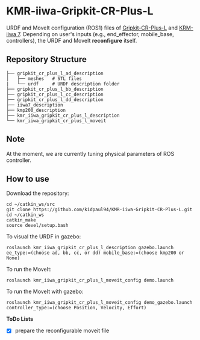 # KMR-iiwa-Gripkit-CR-Plus-L
URDF and MoveIt configuration (ROS1) files of [Gripkit-CR-Plus-L](https://weiss-robotics.com/gripkit/) and [KRM-iiwa 7](https://www.kuka.com/en-us/products/mobility/mobile-robot-systems/kmr-iiwa). Depending on user's inputs (e.g., end_effector, mobile_base, controllers), the URDF and MoveIt **reconfigure** itself.

## Repository Structure

    ├── gripkit_cr_plus_l_ad_description
    │   ├── meshes   # STL files
    |   └── urdf     # URDF description folder
    ├── gripkit_cr_plus_l_bb_description
    ├── gripkit_cr_plus_l_cc_description
    ├── gripkit_cr_plus_l_dd_description
    ├── iiwa7_description              
    ├── kmp200_description
    ├── kmr_iiwa_gripkit_cr_plus_l_description  
    └── kmr_iiwa_gripkit_cr_plus_l_moveit

## Note
At the moment, we are currently tuning physical parameters of ROS controller.

## How to use
Download the repository:

    cd ~/catkin_ws/src
    git clone https://github.com/kidpaul94/KMR-iiwa-Gripkit-CR-Plus-L.git
    cd ~/catkin_ws
    catkin_make
    source devel/setup.bash
    
To visual the URDF in gazebo:

    roslaunch kmr_iiwa_gripkit_cr_plus_l_description gazebo.launch ee_type:=(choose ad, bb, cc, or dd) mobile_base:=(choose kmp200 or None)
    
To run the MoveIt:

    roslaunch kmr_iiwa_gripkit_cr_plus_l_moveit_config demo.launch 

To run the MoveIt with gazebo:

    roslaunch kmr_iiwa_gripkit_cr_plus_l_moveit_config demo_gazebo.launch controller_type:=(choose Position, Velocity, Effort)
    
**ToDo Lists**
- [X] prepare the reconfigurable moveit file
